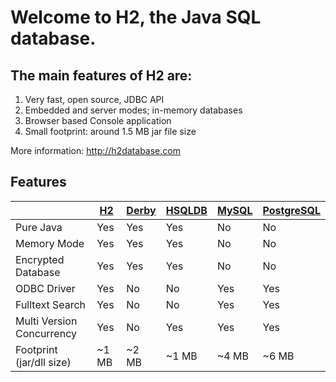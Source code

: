 # Welcome to H2, the Java SQL database.

## The main features of H2 are:

1. Very fast, open source, JDBC API
2. Embedded and server modes; in-memory databases
3. Browser based Console application
4. Small footprint: around 1.5 MB jar file size

More information: http://h2database.com

## Features

| | [H2](http://www.h2database.com/) | [Derby](http://db.apache.org/derby) | [HSQLDB](http://hsqldb.org) | [MySQL](http://mysql.com) | [PostgreSQL](http://www.postgresql.org) |
|---------------------------|-------|-------|-------|-------|-------|
| Pure Java                 | Yes   | Yes   | Yes   | No    | No    |
| Memory Mode               | Yes   | Yes   | Yes   | No    | No    |
| Encrypted Database        | Yes   | Yes   | Yes   | No    | No    |
| ODBC Driver               | Yes   | No    | No    | Yes   | Yes   |
| Fulltext Search           | Yes   | No    | No    | Yes   | Yes   |
| Multi Version Concurrency | Yes   | No    | Yes   | Yes   | Yes   |
| Footprint (jar/dll size)  | ~1 MB | ~2 MB | ~1 MB | ~4 MB | ~6 MB |
